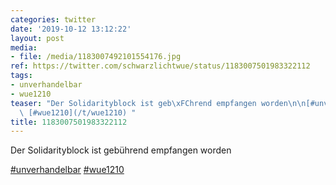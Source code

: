 ```yaml
---
categories: twitter
date: '2019-10-12 13:12:22'
layout: post
media:
- file: /media/1183007492101554176.jpg
ref: https://twitter.com/schwarzlichtwue/status/1183007501983322112
tags:
- unverhandelbar
- wue1210
teaser: "Der Solidarityblock ist geb\xFChrend empfangen worden\n\n[#unverhandelbar](/t/unverhandelbar)\
  \ [#wue1210](/t/wue1210) "
title: 1183007501983322112
---
```

Der Solidarityblock ist gebührend empfangen worden

[#unverhandelbar](/t/unverhandelbar) [#wue1210](/t/wue1210) 
